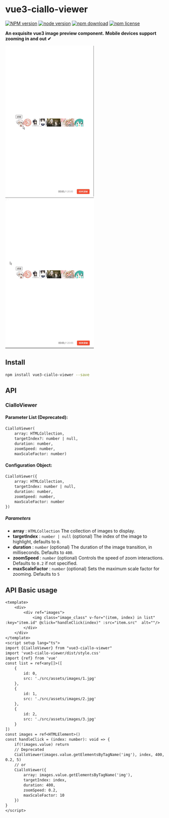 # vue3-ciallo-viewer

[![NPM version][npm-image]][npm-url] [![node version][node-image]][node-url] [![npm download][download-image]][download-url] [![npm license][license-image]][download-url]

**An exquisite vue3 image preview component.**
**Mobile devices support zooming in and out ✔**

![effect1](https://github.com/SuperArilo/vue3-ciallo-viewer/blob/main/gif/2.gif?raw=true)
![effect1](https://github.com/SuperArilo/vue3-ciallo-viewer/blob/main/gif/1.gif?raw=true)

## Install

```bash
npm install vue3-ciallo-viewer --save
```

## API

### CialloViewer

#### Parameter List (Deprecated):
```
CialloViewer(
    array: HTMLCollection,
    targetIndex?: number | null,
    duration: number,
    zoomSpeed: number,
    maxScaleFactor: number)
```
#### Configuration Object:
```
CialloViewer({
    array: HTMLCollection,
    targetIndex: number | null,
    duration: number,
    zoomSpeed: number,
    maxScaleFactor: number
})
```
##### Parameters

* **array** : `HTMLCollection`
  The collection of images to display.
* **targetIndex** : `number | null` (optional)
  The index of the image to highlight, defaults to `0`.
* **duration** : `number` (optional)
  The duration of the image transition, in milliseconds. Defaults to `400`.
* **zoomSpeed** : `number` (optional)
  Controls the speed of zoom interactions. Defaults to `0.2` if not specified.
* **maxScaleFactor** : `number` (optional)
  Sets the maximum scale factor for zooming. Defaults to `5`

## API Basic usage

```
<template>
    <div>
        <div ref="images">
            <img class="image_class" v-for="(item, index) in list" :key="item.id" @click="handleClick(index)" :src="item.src"  alt=""/>
        </div>
    </div>
</template>
<script setup lang="ts">
import {CialloViewer} from "vue3-ciallo-viewer"
import 'vue3-ciallo-viewer/dist/style.css'
import {ref} from 'vue'
const list = ref<any[]>([
    {
        id: 0,
        src: './src/assets/images/1.jpg'
    },
    {
        id: 1,
        src: './src/assets/images/2.jpg'
    },
    {
        id: 2,
        src: './src/assets/images/3.jpg'
    }
])
const images = ref<HTMLElement>()
const handleClick = (index: number): void => {
    if(!images.value) return
    // Deprecated
    CialloViewer(images.value.getElementsByTagName('img'), index, 400, 0.2, 5)
    // or
    CialloViewer({
        array: images.value.getElementsByTagName('img'),
        targetIndex: index,
        duration: 400,
        zoomSpeed: 0.2,
        maxScaleFactor: 10
    })
}
</script>
```

[npm-image]: https://img.shields.io/npm/v/vue3-ciallo-viewer.svg?style=flat-square
[npm-url]: https://npmjs.org/package/vue3-ciallo-viewer
[travis-image]: https://img.shields.io/travis/vue3-ciallo-viewer.svg?style=flat-square
[travis-url]: https://travis-ci.org/vue3-ciallo-viewer
[coveralls-image]: https://img.shields.io/coveralls/vue3-ciallo-viewer.svg?style=flat-square
[coveralls-url]: https://coveralls.io/r/vue3-ciallo-viewer?branch=master
[david-image]: https://img.shields.io/david/vue3-ciallo-viewer.svg?style=flat-square
[david-url]: https://david-dm.org/vue3-ciallo-viewer
[node-image]: https://img.shields.io/badge/node.js-%3E=_19-green.svg?style=flat-square
[node-url]: http://nodejs.org/download/
[download-image]: https://img.shields.io/npm/d18m/vue3-ciallo-viewer
[download-url]: https://npmjs.org/package/vue3-ciallo-viewer
[license-image]: https://img.shields.io/npm/l/vue3-ciallo-viewer.svg

